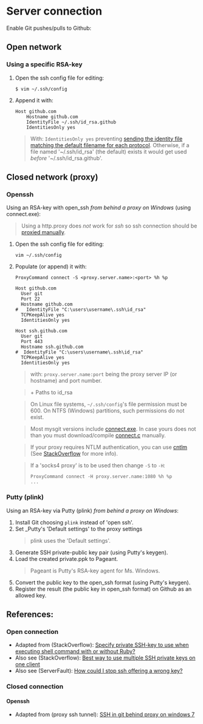 # Server connection

Enable Git pushes/pulls to Github:

## Open network

### Using a specific RSA-key

1. Open the ssh config file for editing:

	```
	$ vim ~/.ssh/config
	```

2. Append it with:

	```
	Host github.com
		Hostname github.com
		IdentityFile ~/.ssh/id_rsa.github
		IdentitiesOnly yes
	```

	> With: `IdentitiesOnly yes` preventing [sending the identity file matching the default filename for each protocol][3]. Otherwise, if a file named '~/.ssh/id_rsa' (the default) exists it would get used _before_ '~/.ssh/id_rsa.github'.


## Closed network (proxy)

### Openssh

Using an RSA-key with open_ssh _from behind a proxy on Windows_ (using connect.exe):

> Using a http.proxy does _not_ work for _ssh_ so ssh connection should be [proxied manually][6].


1. Open the ssh config file for editing:

	```
	vim ~/.ssh/config
	```

 2. Populate (or append) it with:

	```shell
	ProxyCommand connect -S <proxy.server.name>:<port> %h %p

	Host github.com
	  User git
	  Port 22
	  Hostname github.com
	#   IdentityFile "C:\users\username\.ssh\id_rsa"
	  TCPKeepAlive yes
	  IdentitiesOnly yes

	Host ssh.github.com
	  User git
	  Port 443
	  Hostname ssh.github.com
	#  IdentityFile "C:\users\username\.ssh\id_rsa"
	  TCPKeepAlive yes
	  IdentitiesOnly yes
	  ```

	  > with: `proxy.server.name:port` being the proxy server IP (or hostname) and port number.

	  > \+ Paths to id_rsa

	  > On Linux file systems,  `~/.ssh/config`'s file permission must be 600. On NTFS (Windows) partitions, such permissions do not exist.

	  > Most mysgit versions include [connect.exe][5]. In case yours does not than you must download/compile [connect.c][4] manually.

	  > If your proxy requires NTLM authentication, you can use [cntlm][7] (See [StackOverflow][8] for more info).

	  > If a 'socks4 proxy' is to be used then change `-S` to `-H`:
	  > ```
	  > ProxyCommand connect -H proxy.server.name:1080 %h %p
	  > ...
	  > ```


### Putty (plink)

Using an RSA-key via Putty (plink) _from behind a proxy on Windows_:

1. Install Git choosing `plink` instead of 'open ssh'.
2. Set _Putty's 'Default settings' to the proxy settings
	> plink uses the 'Default settings'.
3. Generate SSH private-public key pair (using Putty's keygen).
4. Load the created private.ppk to Pageant.
	> Pageant is Putty's RSA-key agent for Ms. Windows.
5. Convert the public key to the open_ssh format (using Putty's keygen).
6. Register the result (the public key in open_ssh format) on Github as an allowed key.


## References:

### Open connection
* Adapted from (StackOverflow): [Specify private SSH-key to use when executing shell command with or without Ruby?][1]
* Also see (StackOverflow): [Best way to use multiple SSH private keys on one client][2]
* Also see (ServerFault): [How could I stop ssh offering a wrong key?][3]


### Closed connection


#### Openssh

* Adapted from (proxy ssh tunnel): [SSH in git behind proxy on windows 7][9]


<!-- REFERENCES -->
[1]:http://stackoverflow.com/a/11251797/6737459
[2]:http://stackoverflow.com/questions/2419566/best-way-to-use-multiple-ssh-private-keys-on-one-client
[3]:https://serverfault.com/questions/450796/how-could-i-stop-ssh-offering-a-wrong-key/450807#450807

[4]:https://web.archive.org/web/20130731110457/http://www.meadowy.org/~gotoh/ssh/connect.c
[5]:https://web.archive.org/web/20130516045959/http://www.meadowy.org/~gotoh/ssh/connect.exe
[6]:http://returnbooleantrue.blogspot.com/2009/06/using-github-through-draconian-proxies.html
[7]:http://cntlm.sourceforge.net/
[8]:http://stackoverflow.com/a/15343300/33499
[9]:https://stackoverflow.com/questions/5103083/ssh-in-git-behind-proxy-on-windows-7/6739420#6739420
